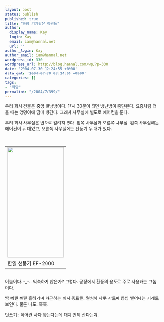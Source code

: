 ```yaml
---
layout: post
status: publish
published: true
title: "공장 기계같은 직원들"
author:
  display_name: Kay
  login: Kay
  email: iam@hannal.net
  url: ''
author_login: Kay
author_email: iam@hannal.net
wordpress_id: 330
wordpress_url: http://blog.hannal.com/wp/?p=330
date: '2004-07-30 12:24:55 +0900'
date_gmt: '2004-07-30 03:24:55 +0900'
categories: []
tags:
- "희망"
permalink: "/2004/7/399/"
---
```

<p>우리 회사 건물은 중앙 낸낭방이다. 17시 30분이 되면 냉난방이 중단된다. 요즘처럼 더울 때는 엉덩이에 땀띠 생긴다. 그래서 사무실에 별도로 에어컨을 둔다.</p>
<p>우리 회사 사무실은 반으로 갈려져 있다. 왼쪽 사무실과 오른쪽 사무실. 왼쪽 사무실에는 에어컨이 두 대있고, 오른쪽 사무실에는 선풍기 두 대가 있다.</p>
<p><center><br />
<table>
<tr>
<td><center><img src="http://blog.hannal.com/tt-attach/0730/040730121645242236/469190.gif" width="183" height="361"></center></td>
</tr>
<tr>
<td class="centerphoto"> 한일 선풍기 EF-2000 </td>
</tr>
</table>
<p></center><br />
이놈이다. -_-..  익숙하지 않은가? 그렇다. 공장에서 환풍의 용도로 주로 사용하는 그놈이다.</p>
<p>땀 삐질 삐질 흘려가며 야근하는 회사 동료들. 열심히 나무 자르며 톱밥 뱉어내는 기계로 보인다. 물론 나도. 흑흑. </p>
<p>
덧쓰기 : 에어컨 사다 놓는다는데 대체 언제 산다는겨.</p>
